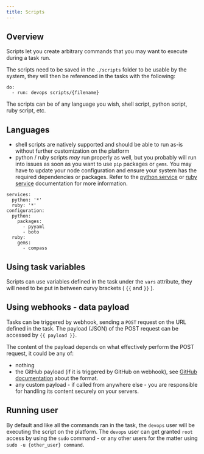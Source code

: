 ```yaml
---
title: Scripts
---
```

## Overview

Scripts let you create arbitrary commands that you may want to execute during a task run.

The scripts need to be saved in the `./scripts` folder to be usable by the system, they will then be referenced in the tasks with the following:

```
do:
  - run: devops scripts/{filename}
```

The scripts can be of any language you wish, shell script, python script, ruby script, etc.

## Languages

- shell scripts are natively supported and should be able to run as-is without further customization on the platform
- python / ruby scripts *may* run properly as well, but you probably will run into issues as soon as you want to use `pip` packages or `gems`. You may have to update your node configuration and ensure your system has the required dependencies or packages. Refer to the [python service](/references/python.html) or [ruby service](/references/ruby.html) documentation for more information.

```
services:
  python: '*'
  ruby: '*'
configuration:
  python:
    packages:
      - pyyaml
      - boto
  ruby:
    gems:
      - compass
```

## Using task variables

Scripts can use variables defined in the task under the `vars` attribute, they will need to be put in between curvy brackets ( `{{` and `}}` ).

## Using webhooks - data payload

Tasks can be triggered by webhook, sending a `POST` request on the URL defined in the task. The payload (JSON) of the POST request can be accessed by `{{ payload }}`.

The content of the payload depends on what effectively perform the POST request, it could be any of:

- nothing
- the GitHub payload (if it is triggered by GitHub on webhook), see [GitHub documentation](https://developer.github.com/webhooks/) about the format.
- any custom payload - if called from anywhere else - you are responsible for handling its content securely on your servers.

## Running user

By default and like all the commands ran in the task, the `devops` user will be executing the script on the platform. The `devops` user can get granted `root` access by using the `sudo` command - or any other users for the matter using `sudo -u {other_user} command`.